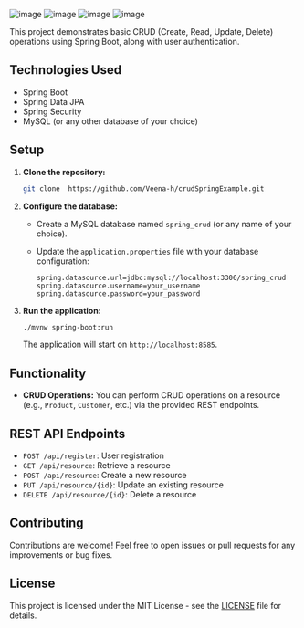 ![image](https://github.com/Veena-h/crudSpringExample/assets/90477564/bea7d399-be63-421f-8de8-c8b7d66f2bc7)
![image](https://github.com/Veena-h/crudSpringExample/assets/90477564/110c898d-6689-4faa-9fd8-4889761385c3)
![image](https://github.com/Veena-h/crudSpringExample/assets/90477564/5db4c8aa-fe0a-4d12-afff-bfcced821f16)
![image](https://github.com/Veena-h/crudSpringExample/assets/90477564/fd20fa04-26cf-4ee8-8ffd-713b0d66e077)

This project demonstrates basic CRUD (Create, Read, Update, Delete) operations using Spring Boot, along with user authentication.

## Technologies Used

- Spring Boot
- Spring Data JPA
- Spring Security
- MySQL (or any other database of your choice)


## Setup

1. **Clone the repository:**

    ```bash
    git clone  https://github.com/Veena-h/crudSpringExample.git

    ```

2. **Configure the database:**

    - Create a MySQL database named `spring_crud` (or any name of your choice).
    - Update the `application.properties` file with your database configuration:

        ```properties
        spring.datasource.url=jdbc:mysql://localhost:3306/spring_crud
        spring.datasource.username=your_username
        spring.datasource.password=your_password
        ```

3. **Run the application:**

    ```bash
    ./mvnw spring-boot:run
    ```

    The application will start on `http://localhost:8585`.

## Functionality

- **CRUD Operations:** You can perform CRUD operations on a resource (e.g., `Product`, `Customer`, etc.) via the provided REST endpoints.


## REST API Endpoints


- `POST /api/register`: User registration
- `GET /api/resource`: Retrieve a resource
- `POST /api/resource`: Create a new resource
- `PUT /api/resource/{id}`: Update an existing resource
- `DELETE /api/resource/{id}`: Delete a resource

## Contributing

Contributions are welcome! Feel free to open issues or pull requests for any improvements or bug fixes.

## License

This project is licensed under the MIT License - see the [LICENSE](LICENSE) file for details.
